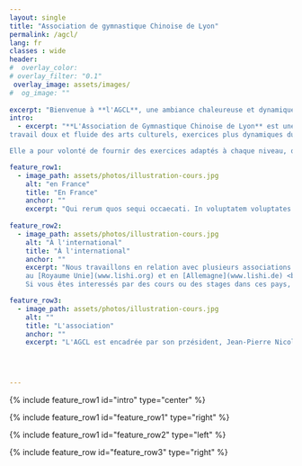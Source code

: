 ```yaml
---
layout: single
title: "Association de gymnastique Chinoise de Lyon"
permalink: /agcl/
lang: fr
classes : wide
header:
#  overlay_color: 
# overlay_filter: "0.1"
 overlay_image: assets/images/
#  og_image: ""
  
excerpt: "Bienvenue à **l'AGCL**, une ambiance chaleureuse et dynamique"
intro: 
  - excerpt: "**L'Association de Gymnastique Chinoise de Lyon** est une association de loi 1901 dont l'objectif est de permettre à toute personne le désirant d'apprendre et de progresser dans le système d'exercices et de gestuelles que nous a légué la famille Li :
travail doux et fluide des arts culturels, exercices plus dynamiques du Feng Shou et du Chi Shu, pratiques de santé.

Elle a pour volonté de fournir des exercices adaptés à chaque niveau, dans un cadre convivial où chacun s'enrichit des différences des autres"

feature_row1:
  - image_path: assets/photos/illustration-cours.jpg
    alt: "en France"
    title: "En France"
    anchor: ""
    excerpt: "Qui rerum quos sequi occaecati. In voluptatem voluptates ea hic dolor rerum. Eum consequatur molestiae ut voluptatum fuga. Eligendi quam molestiae voluptatem quae voluptatum ut animi. Exercitationem consequatur voluptas aperiam nam sapiente veritatis. Totam omnis aut ipsa quasi "
  
feature_row2:
  - image_path: assets/photos/illustration-cours.jpg
    alt: "À l'international"
    title: "À l'international"
    anchor: ""
    excerpt: "Nous travaillons en relation avec plusieurs associations européennes qui pratiquent le même système d'exercices : <br>
    au [Royaume Unie](www.lishi.org) et en [Allemagne](www.lishi.de) <br>
    Si vous êtes interessés par des cours ou des stages dans ces pays, vous pouvez nous contacter ou consulter leur site."

feature_row3: 
  - image_path: assets/photos/illustration-cours.jpg
    alt: ""
    title: "L'association"
    anchor: ""
    excerpt: "L'AGCL est encadrée par son przésident, Jean-Pierre Nicolas, son trésorier, Frédéric Suquet, sa secrétaire Claire Mottet... et est animée par l'ensemble des participants aux cours !"


    

---
```

{% include feature_row1 id="intro" type="center" %}

{% include feature_row1 id="feature_row1" type="right" %}

{% include feature_row1 id="feature_row2" type="left" %}

{% include feature_row id="feature_row3" type="right" %}

